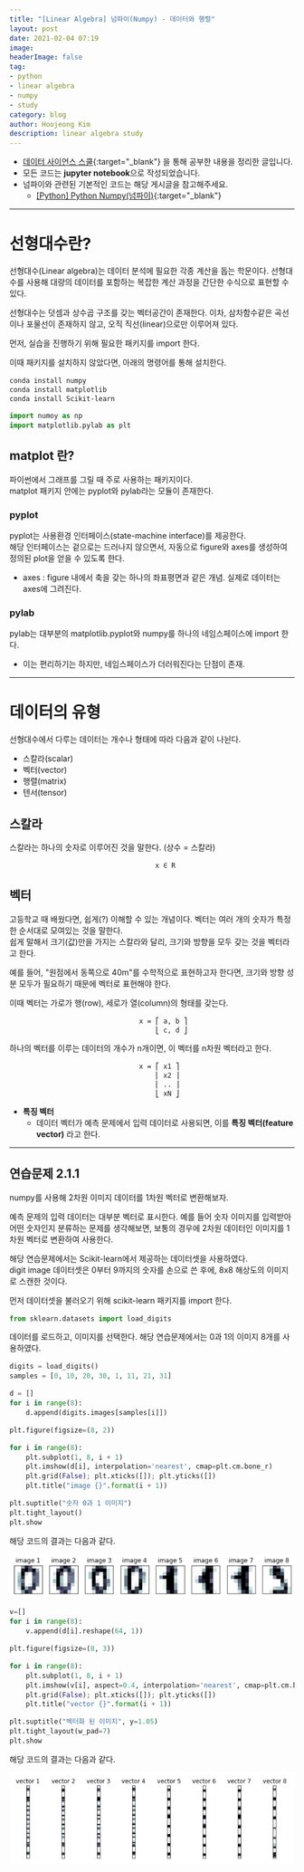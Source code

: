 ```yaml
---
title: "[Linear Algebra] 넘파이(Numpy) - 데이터와 행렬"
layout: post
date: 2021-02-04 07:19
image: 
headerImage: false
tag:
- python
- linear algebra
- numpy
- study
category: blog
author: Hoojeong Kim
description: linear algebra study
---
```

- [데이터 사이언스 스쿨](https://datascienceschool.net/intro.html){:target="_blank"} 을 통해 공부한 내용을 정리한 글입니다.
- 모든 코드는 **jupyter notebook**으로 작성되었습니다.
- 넘파이와 관련된 기본적인 코드는 해당 게시글을 참고해주세요.
    - [[Python] Python Numpy(넘파이)](https://hoojeong.dev/python-study-2/){:target="_blank"}

---

# 선형대수란?
선형대수(Linear algebra)는 데이터 분석에 필요한 각종 계산을 돕는 학문이다. 선형대수를 사용해 대량의 데이터를 포함하는 복잡한 계산 과정을 간단한 수식으로 표현할 수 있다.

선형대수는 덧셈과 상수곱 구조를 갖는 벡터공간이 존재한다. 이차, 삼차함수같은 곡선이나 포물선이 존재하지 않고, 오직 직선(linear)으로만 이루어져 있다.

먼저,  실습을 진행하기 위해 필요한 패키지를 import 한다.

이때 패키지를 설치하지 않았다면, 아래의 명령어를 통해 설치한다.
```
conda install numpy
conda install matplotlib
conda install Scikit-learn
```

```python
import numoy as np
import matplotlib.pylab as plt
```
## __matplot__ 란?  
파이썬에서 그래프를 그릴 때 주로 사용하는 패키지이다.  
matplot 패키지 안에는 pyplot와 pylab라는 모듈이 존재한다.

### __pyplot__
pyplot는 사용환경 인터페이스(state-machine interface)를 제공한다.  
해당 인터페이스는 겉으로는 드러나지 않으면서, 자동으로 figure와 axes를 생성하여 정의된 plot을 얻을 수 있도록 한다.  
 * axes : figure 내에서 축을 갖는 하나의 좌표평면과 같은 개념. 실제로 데이터는 axes에 그려진다.

### __pylab__
pylab는 대부분의 matplotlib.pyplot와 numpy를 하나의 네임스페이스에 import 한다.
 - 이는 편리하기는 하지만, 네임스페이스가 더러워진다는 단점이 존재.

---

# 데이터의 유형
선형대수에서 다루는 데이터는 개수나 형태에 따라 다음과 같이 나뉜다.
 - 스칼라(scalar)
 - 벡터(vector)
 - 행렬(matrix)
 - 텐서(tensor)

## __스칼라__
스칼라는 하나의 숫자로 이루어진 것을 말한다. (상수 = 스칼라)
```
                                    x ∈ R
```

## __벡터__
고등학교 때 배웠다면, 쉽게(?) 이해할 수 있는 개념이다. 벡터는 여러 개의 숫자가 특정한 순서대로 모여있는 것을 말한다.  
쉽게 말해서 크기(값)만을 가지는 스칼라와 달리, 크기와 방향을 모두 갖는 것을 벡터라고 한다.  

예를 들어, "원점에서 동쪽으로 40m"를 수학적으로 표현하고자 한다면, 크기와 방향 성분 모두가 필요하기 때문에 벡터로 표현해야 한다.

이때 벡터는 가로가 행(row), 세로가 열(column)의 형태를 갖는다.
```
                                x = ⎡ a, b ⎤
                                    ⎣ c, d ⎦
```
하나의 벡터를 이루는 데이터의 개수가 n개이면, 이 벡터를 n차원 벡터라고 한다.
```
                                x = ⎡ x1 ⎤
                                    ⎢ x2 ⎥
                                    ⎢ .. ⎥
                                    ⎣ xN ⎦
```
* __특징 벡터__
    * 데이터 벡터가 예측 문제에서 입력 데이터로 사용되면, 이를 __특징 벡터(feature vector)__ 라고 한다.

---

## 연습문제 2.1.1
numpy를 사용해 2차원 이미지 데이터를 1차원 벡터로 변환해보자.

예측 문제의 입력 데이터는 대부분 벡터로 표시한다. 예를 들어 숫자 이미지를 입력받아 어떤 숫자인지 분류하는 문제를 생각해보면, 보통의 경우에 2차원 데이터인 이미지를 1차원 벡터로 변환하여 사용한다.

해당 연습문제에서는 Scikit-learn에서 제공하는 데이터셋을 사용하였다.  
digit image 데이터셋은 0부터 9까지의 숫자를 손으로 쓴 후에, 8x8 해상도의 이미지로 스캔한 것이다.

먼저 데이터셋을 불러오기 위해 scikit-learn 패키지를 import 한다.
```python
from sklearn.datasets import load_digits
```

데이터를 로드하고, 이미지를 선택한다.
해당 연습문제에서는 0과 1의 이미지 8개를 사용하였다.
```python
digits = load_digits()
samples = [0, 10, 20, 30, 1, 11, 21, 31]
```

```python
d = []
for i in range(8):
    d.append(digits.images[samples[i]])
```

```python
plt.figure(figsize=(8, 2))
```

```python
for i in range(8):
    plt.subplot(1, 8, i + 1)
    plt.imshow(d[i], interpolation='nearest', cmap=plt.cm.bone_r)
    plt.grid(False); plt.xticks([]); plt.yticks([])
    plt.title("image {}".format(i + 1))
```

```python
plt.suptitle("숫자 0과 1 이미지")
plt.tight_layout()
plt.show
```
해당 코드의 결과는 다음과 같다.

<p align="center">
  <img src="../assets/post_source/0216_image_data.png">
</p>

```python
v=[]
for i in range(8):
    v.append(d[i].reshape(64, 1))
```
```python
plt.figure(figsize=(8, 3))
```
```python
for i in range(8):
    plt.subplot(1, 8, i + 1)
    plt.imshow(v[i], aspect=0.4, interpolation='nearest', cmap=plt.cm.bone_r)
    plt.grid(False); plt.xticks([]); plt.yticks([])
    plt.title("vector {}".format(i + 1))
```
```python
plt.suptitle("벡터화 된 이미지", y=1.05)
plt.tight_layout(w_pad=7)
plt.show
```
해당 코드의 결과는 다음과 같다.

<p align="center">
  <img src="../assets/post_source/0216_vector_data.png">
</p>